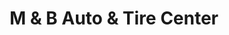 ---
title: "M & B Auto & Tire Center"
url: /cameron/m-and-b-auto-and-tire-center/
shop: car repair
---